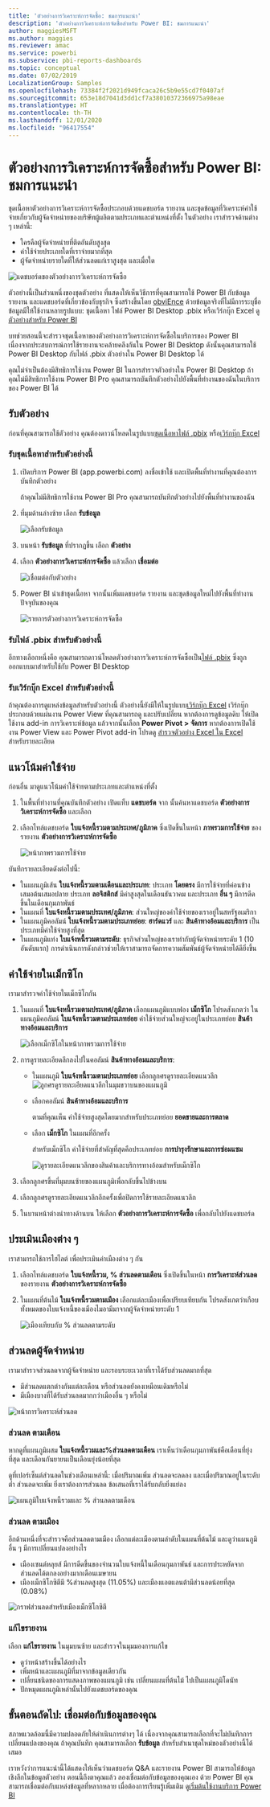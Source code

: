 ```yaml
---
title: 'ตัวอย่างการวิเคราะห์การจัดซื้อ: ชมการแนะนำ'
description: 'ตัวอย่างการวิเคราะห์การจัดซื้อสำหรับ Power BI: ชมการแนะนำ'
author: maggiesMSFT
ms.author: maggies
ms.reviewer: amac
ms.service: powerbi
ms.subservice: pbi-reports-dashboards
ms.topic: conceptual
ms.date: 07/02/2019
LocalizationGroup: Samples
ms.openlocfilehash: 73384f2f2021d949fcaca26c5b9e55cd7f0407af
ms.sourcegitcommit: 653e18d7041d3dd1cf7a38010372366975a98eae
ms.translationtype: HT
ms.contentlocale: th-TH
ms.lasthandoff: 12/01/2020
ms.locfileid: "96417554"
---
```

# <a name="procurement-analysis-sample-for-power-bi-take-a-tour"></a>ตัวอย่างการวิเคราะห์การจัดซื้อสำหรับ Power BI: ชมการแนะนำ

ชุดเนื้อหาตัวอย่างการวิเคราะห์การจัดซื้อประกอบด้วยแดชบอร์ด รายงาน และชุดข้อมูลที่วิเคราะห์ค่าใช้จ่ายเกี่ยวกับผู้จัดจำหน่ายของบริษัทผู้ผลิตตามประเภทและตำแหน่งที่ตั้ง ในตัวอย่าง เราสำรวจด้านต่าง ๆ เหล่านี้:

* ใครคือผู้จัดจำหน่ายที่ติดอันดับสูงสุด
* ค่าใช้จ่ายประเภทใดที่เราจ่ายมากที่สุด
* ผู้จัดจำหน่ายรายใดที่ให้ส่วนลดแก่เราสูงสุด และเมื่อใด

![แดชบอร์ดของตัวอย่างการวิเคราะห์การจัดซื้อ](media/sample-procurement/procurement1.png)

ตัวอย่างนี้เป็นส่วนหนึ่งของชุดตัวอย่าง ที่แสดงให้เห็นวิธีการที่คุณสามารถใช้ Power BI กับข้อมูล รายงาน และแดชบอร์ดที่เกี่ยวข้องกับธุรกิจ ซึ่งสร้างขึ้นโดย [obviEnce](http://www.obvience.com/) ด้วยข้อมูลจริงที่ไม่มีการระบุชื่อ ข้อมูลมีให้ใช้งานหลายรูปแบบ: ชุดเนื้อหา ไฟล์ Power BI Desktop .pbix หรือเวิร์กบุ๊ก Excel ดู [ตัวอย่างสำหรับ Power BI](sample-datasets.md) 

บทช่วยสอนนี้จะสำรวจชุดเนื้อหาของตัวอย่างการวิเคราะห์การจัดซื้อในบริการของ Power BI เนื่องจากประสบการณ์การใช้รายงานจะคล้ายคลึงกันใน Power BI Desktop ดังนั้นคุณสามารถใช้ Power BI Desktop กับไฟล์ .pbix ตัวอย่างใน Power BI Desktop ได้ 

คุณไม่จำเป็นต้องมีสิทธิการใช้งาน Power BI ในการสำรวจตัวอย่างใน Power BI Desktop ถ้าคุณไม่มีสิทธิการใช้งาน Power BI Pro คุณสามารถบันทึกตัวอย่างไปยังพื้นที่ทำงานของฉันในบริการของ Power BI ได้ 

## <a name="get-the-sample"></a>รับตัวอย่าง

ก่อนที่คุณสามารถใช้ตัวอย่าง คุณต้องดาวน์โหลดในรูปแบบ[ชุดเนื้อหา](#get-the-content-pack-for-this-sample)[ไฟล์ .pbix](#get-the-pbix-file-for-this-sample) หรือ[เวิร์กบุ๊ก Excel](#get-the-excel-workbook-for-this-sample)

### <a name="get-the-content-pack-for-this-sample"></a>รับชุดเนื้อหาสำหรับตัวอย่างนี้

1. เปิดบริการ Power BI (app.powerbi.com) ลงชื่อเข้าใช้ และเปิดพื้นที่ทำงานที่คุณต้องการบันทึกตัวอย่าง 

    ถ้าคุณไม่มีสิทธิการใช้งาน Power BI Pro คุณสามารถบันทึกตัวอย่างไปยังพื้นที่ทำงานของฉัน

2. ที่มุมด้านล่างซ้าย เลือก **รับข้อมูล**

    ![เลือกรับข้อมูล](media/sample-datasets/power-bi-get-data.png)
3. บนหน้า **รับข้อมูล** ที่ปรากฏขึ้น เลือก **ตัวอย่าง**

4. เลือก **ตัวอย่างการวิเคราะห์การจัดซื้อ** แล้วเลือก **เชื่อมต่อ**  
  
   ![เชื่อมต่อกับตัวอย่าง](media/sample-procurement/procurement1a.png)
   
5. Power BI นำเข้าชุดเนื้อหา จากนั้นเพิ่มแดชบอร์ด รายงาน และชุดข้อมูลใหม่ไปยังพื้นที่ทำงานปัจจุบันของคุณ
   
   ![รายการตัวอย่างการวิเคราะห์การจัดซื้อ](media/sample-procurement/procurement-entry.png)
  
### <a name="get-the-pbix-file-for-this-sample"></a>รับไฟล์ .pbix สำหรับตัวอย่างนี้

อีกทางเลือกหนึ่งคือ คุณสามารถดาวน์โหลดตัวอย่างการวิเคราะห์การจัดซื้อเป็น[ไฟล์ .pbix](https://download.microsoft.com/download/D/5/3/D5390069-F723-413B-8D27-5888500516EB/Procurement%20Analysis%20Sample%20PBIX.pbix) ซึ่งถูกออกแบบมาสำหรับใช้กับ Power BI Desktop 

### <a name="get-the-excel-workbook-for-this-sample"></a>รับเวิร์กบุ๊ก Excel สำหรับตัวอย่างนี้

ถ้าคุณต้องการดูแหล่งข้อมูลสำหรับตัวอย่างนี้ ตัวอย่างนี้ยังมีให้ในรูปแบบ[เวิร์กบุ๊ก Excel](https://go.microsoft.com/fwlink/?LinkId=529784) เวิร์กบุ๊กประกอบด้วยแผ่นงาน Power View ที่คุณสามารถดู และปรับเปลี่ยน หากต้องการดูข้อมูลดิบ ให้เปิดใช้งาน add-in การวิเคราะห์ข้อมูล แล้วจากนั้นเลือก **Power Pivot > จัดการ** หากต้องการเปิดใช้งาน Power View และ Power Pivot add-in โปรดดู [สำรวจตัวอย่าง Excel ใน Excel ](sample-datasets.md#explore-excel-samples-inside-excel)สำหรับรายละเอียด


## <a name="spending-trends"></a>แนวโน้มค่าใช้จ่าย
ก่อนอื่น มาดูแนวโน้มค่าใช้จ่ายตามประเภทและตำแหน่งที่ตั้ง  

1. ในพื้นที่ทำงานที่คุณบันทึกตัวอย่าง เปิดแท็บ **แดชบอร์ด** จาก นั้นค้นหาแดชบอร์ด **ตัวอย่างการวิเคราะห์การจัดซื้อ** และเลือก 
2. เลือกไทล์แดชบอร์ด **ใบแจ้งหนี้รวมตามประเทศ/ภูมิภาค** ซึ่งเปิดขึ้นในหน้า **ภาพรวมการใช้จ่าย** ของรายงาน **ตัวอย่างการวิเคราะห์การจัดซื้อ**

    ![หน้าภาพรวมการใช้จ่าย](media/sample-procurement/procurement2.png)

บันทึกรายละเอียดดังต่อไปนี้:

* ในแผนภูมิเส้น **ใบแจ้งหนี้รวมตามเดือนและประเภท**: ประเภท **โดยตรง** มีการใช้จ่ายที่ค่อนข้างเสมอต้นเสมอปลาย ประเภท **ลอจิสติกส์** มีค่าสูงสุดในเดือนธันวาคม และประเภท **อื่น ๆ** มีการดีดขึ้นในเดือนกุมภาพันธ์
* ในแผนที่ **ใบแจ้งหนี้รวมตามประเทศ/ภูมิภาค**: ส่วนใหญ่ของค่าใช้จ่ายของเราอยู่ในสหรัฐอเมริกา
* ในแผนภูมิคอลัมน์ **ใบแจ้งหนี้รวมตามประเภทย่อย**: **ฮาร์ดแวร์** และ **สินค้าทางอ้อมและบริการ** เป็นประเภทมีค่าใช้จ่ายสูงที่สุด
* ในแผนภูมิแท่ง **ใบแจ้งหนี้รวมตามระดับ**: ธุรกิจส่วนใหญ่ของเราทำกับผู้จัดจำหน่ายระดับ 1 (10 อันดับแรก) การดำเนินการดังกล่าวช่วยให้เราสามารถจัดการความสัมพันธ์ผู้จัดจำหน่ายได้ดียิ่งขึ้น

## <a name="spending-in-mexico"></a>ค่าใช้จ่ายในเม็กซิโก
เรามาสำรวจค่าใช้จ่ายในเม็กซิโกกัน

1. ในแผนที่ **ใบแจ้งหนี้รวมตามประเทศ/ภูมิภาค** เลือกแผนภูมิแบบฟอง **เม็กซิโก** โปรดสังเกตว่า ในแผนภูมิคอลัมน์ **ใบแจ้งหนี้รวมตามประเภทย่อย** ค่าใช้จ่ายส่วนใหญ่จะอยู่ในประเภทย่อย **สินค้าทางอ้อมและบริการ**

   ![เลือกเม็กซิโกในหน้าภาพรวมการใช้จ่าย](media/sample-procurement/pbi_procsample_spendmexico.png)
2. การดูรายละเอียดลึกลงไปในคอลัมน์ **สินค้าทางอ้อมและบริการ**:

   * ในแผนภูมิ **ใบแจ้งหนี้รวมตามประเภทย่อย** เลือกลูกศรดูรายละเอียดแนวลึก ![ลูกศรดูรายละเอียดแนวลึก](media/sample-procurement/pbi_drilldown_icon.png)ในมุมขวาบนของแผนภูมิ
   * เลือกคอลัมน์ **สินค้าทางอ้อมและบริการ**

      ตามที่คุณเห็น ค่าใช้จ่ายสูงสุดโดยมากสำหรับประเภทย่อย **ยอดขายและการตลาด**
   * เลือก **เม็กซิโก** ในแผนที่อีกครั้ง

      สำหรับเม็กซิโก ค่าใช้จ่ายที่สำคัญที่สุดคือประเภทย่อย **การบำรุงรักษาและการซ่อมแซม**

      ![ดูรายละเอียดแนวลึกของสินค้าและบริการทางอ้อมสำหรับเม็กซิโก](media/sample-procurement/pbi_procsample_drill_mexico.png)
3. เลือกลูกศรขึ้นที่มุมบนซ้ายของแผนภูมิเพื่อกลับขึ้นไปข้างบน
4. เลือกลูกศรดูรายละเอียดแนวลึกอีกครั้งเพื่อปิดการใช้รายละเอียดแนวลึก  
5. ในบานหน้าต่างนำทางด้านบน ให้เลือก **ตัวอย่างการวิเคราะห์การจัดซื้อ** เพื่อกลับไปยังแดชบอร์ด

## <a name="evaluate-different-cities"></a>ประเมินเมืองต่าง ๆ
เราสามารถใช้การไฮไลต์ เพื่อประเมินค่าเมืองต่าง ๆ กัน

1. เลือกไทล์แดชบอร์ด **ใบแจ้งหนี้รวม, % ส่วนลดตามเดือน** ซึ่งเปิดขึ้นในหน้า **การวิเคราะห์ส่วนลด** ของรายงาน **ตัวอย่างการวิเคราะห์การจัดซื้อ**
2. ในแผนที่ต้นไม้ **ใบแจ้งหนี้รวมตามเมือง** เลือกแต่ละเมืองเพื่อเปรียบเทียบกัน โปรดสังเกตว่าเกือบทั้งหมดของใบแจ้งหนี้ของเมืองไมอามีมาจากผู้จัดจำหน่ายระดับ 1

   ![เมืองเทียบกับ % ส่วนลดตามระดับ](media/sample-procurement/pbi_procsample_miamitreemap2.png)

## <a name="vendor-discounts"></a>ส่วนลดผู้จัดจำหน่าย
เรามาสำรวจส่วนลดจากผู้จัดจำหน่าย และรอบระยะเวลาที่เราได้รับส่วนลดมากที่สุด
* มีส่วนลดแตกต่างกันแต่ละเดือน หรือส่วนลดยังคงเหมือนเดิมหรือไม่
* มีเมืองบางที่ได้รับส่วนลดมากกว่าเมืองอื่น ๆ หรือไม่

![หน้าการวิเคราะห์ส่วนลด](media/sample-procurement/procurement4.png)

### <a name="discount-by-month"></a>ส่วนลด ตามเดือน
หากดูที่แผนภูมิผสม **ใบแจ้งหนี้รวมและ%ส่วนลดตามเดือน** เราเห็นว่าเดือนกุมภาพันธ์คือเดือนที่ยุ่งที่สุด และเดือนกันยายนเป็นเดือนยุ่งน้อยที่สุด 

ดูที่เปอร์เซ็นต์ส่วนลดในช่วงเดือนเหล่านี้: เมื่อปริมาณเพิ่ม ส่วนลดจะลดลง และเมื่อปริมาณอยู่ในระดับต่ำ ส่วนลดจะเพิ่ม ยิ่งเราต้องการส่วนลด ข้อเสนอที่เราได้รับกลับยิ่งแย่ลง

![แผนภูมิใบแจ้งหนี้รวมและ % ส่วนลดตามเดือน](media/sample-procurement/procurement5.png)

### <a name="discount-by-city"></a>ส่วนลด ตามเมือง
อีกด้านหนึ่งที่จะสำรวจคือส่วนลดตามเมือง เลือกแต่ละเมืองตามลำดับในแผนที่ต้นไม้ และดูว่าแผนภูมิอื่น ๆ มีการเปลี่ยนแปลงอย่างไร

* เมืองเซนต์หลุยส์ มีการดีดขึ้นของจำนวนใบแจ้งหนี้ในเดือนกุมภาพันธ์ และการประหยัดจากส่วนลดได้ตกลงอย่างมากเดือนเมษายน
* เมืองเม็กซิโกซิตีมี %ส่วนลดสูงสุด (11.05%) และเมืองแอตแลนต้ามีส่วนลดน้อยที่สุด (0.08%)

![กราฟส่วนลดสำหรับเมืองเม็กซิโกซิตี](media/sample-procurement/procurement6.png)

### <a name="edit-the-report"></a>แก้ไขรายงาน
เลือก **แก้ไขรายงาน** ในมุมบนซ้าย และสำรวจในมุมมองการแก้ไข

* ดูว่าหน้าสร้างขึ้นได้อย่างไร
* เพิ่มหน้าและแผนภูมิที่มาจากข้อมูลเดียวกัน
* เปลี่ยนชนิดของการแสดงภาพของแผนภูมิ เช่น เปลี่ยนแผนที่ต้นไม้ ไปเป็นแผนภูมิโดนัท
* ปักหมุดแผนภูมิเหล่านั้นไปยังแดชบอร์ดของคุณ

## <a name="next-steps-connect-to-your-data"></a>ขั้นตอนถัดไป: เชื่อมต่อกับข้อมูลของคุณ
สภาพแวดล้อมนี้มีความปลอดภัยให้ดำเนินการต่างๆ ได้ เนื่องจากคุณสามารถเลือกที่จะไม่บันทึกการเปลี่ยนแปลงของคุณ ถ้าคุณบันทึก คุณสามารถเลือก **รับข้อมูล** สำหรับสำเนาชุดใหม่ของตัวอย่างนี้ได้เสมอ

เราหวังว่าการแนะนำนี้ได้แสดงให้เห็นว่าแดชบอร์ด Q&A และรายงาน Power BI สามารถให้ข้อมูลเชิงลึกในข้อมูลตัวอย่าง ตอนนี้ถึงตาคุณแล้ว ลองเชื่อมต่อกับข้อมูลของคุณเอง ด้วย Power BI คุณสามารถเชื่อมต่อกับแหล่งข้อมูลที่หลากหลาย เมื่อต้องการเรียนรู้เพิ่มเติม ดู[เริ่มต้นใช้งานบริการ Power BI](../fundamentals/service-get-started.md)
